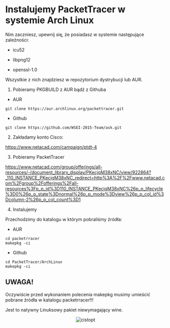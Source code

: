 # Instalujemy PacketTracer w systemie Arch Linux 


Nim zaczniesz, upewnij się, że posiadasz w systemie następujące zależności:

* icu52

* libpng12

* openssl-1.0

Wszystkie z nich znajdziesz w repozytorium dystrybucji lub AUR.

1. Pobieramy PKGBUILD z AUR bądź z Githuba

* AUR

```
git clone https://aur.archlinux.org/packettracer.git

```
* Github

```
git clone https://github.com/WSEI-2015-Team/ask.git

```

2. Zakładamy konto Cisco:

https://www.netacad.com/campaign/ptdt-4

3. Pobieramy PacketTracer

https://www.netacad.com/group/offerings/all-resources/-/document_library_display/PKecjqM38xNC/view/922864?_110_INSTANCE_PKecjqM38xNC_redirect=http%3A%2F%2Fwww.netacad.com%2Fgroup%2Fofferings%2Fall-resources%3Fp_p_id%3D110_INSTANCE_PKecjqM38xNC%26p_p_lifecycle%3D0%26p_p_state%3Dnormal%26p_p_mode%3Dview%26p_p_col_id%3Dcolumn-2%26p_p_col_count%3D1

4. Instalujemy

Przechodzimy do katalogu w którym pobraliśmy źródła:

* AUR

```
cd packetrracer
makepkg -ci

```
* Github

```
cd PacketTracer/ArchLinux
makepkg -ci

```

## UWAGA!

Oczywiście przed wykonaniem polecenia makepkg musimy umieścić pobrane źródła w katalogu packetrracer!!!

Jest to natywny Linuksowy pakiet niewymagający wine. 


<p align="center">
  <img src="https://s1.postimg.org/30uzz233of/cisco_packet_tracer_linux.png" alt="cistopt"/>
</p>



